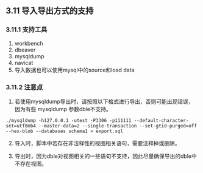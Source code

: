 ## 3.11 导入导出方式的支持

### 3.11.1 支持工具

1. workbench
2. dbeaver
3. mysqldump
4. navicat
5. 导入数据也可以使用mysql中的source和load data

### 3.11.2 注意点

1. 若使用mysqldump导出时，请按照以下格式进行导出，否则可能出现错误，因为有些 mysqldump 参数dble不支持。

```shell
./mysqldump -h127.0.0.1 -utest -P3306 -p111111 --default-character-set=utf8mb4 --master-data=2 --single-transaction --set-gtid-purged=off --hex-blob --databases schema1 > export.sql
```

2. 导入时，脚本中若存在非注释性的视图相关语句，需要注释掉或删除。

3. 导出时，因为dble对视图相关的一些语句不支持，因此尽量确保导出的dble中不存在视图。